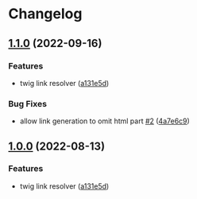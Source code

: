 # Changelog

## [1.1.0](https://github.com/Chaxwell/vscode-extension-twigLinkResolver/compare/v1.0.0...v1.1.0) (2022-09-16)


### Features

* twig link resolver ([a131e5d](https://github.com/Chaxwell/vscode-extension-twigLinkResolver/commit/a131e5d32e7b7c9ea6923b995c0932de7580b906))


### Bug Fixes

* allow link generation to omit html part [#2](https://github.com/Chaxwell/vscode-extension-twigLinkResolver/issues/2) ([4a7e6c9](https://github.com/Chaxwell/vscode-extension-twigLinkResolver/commit/4a7e6c91c0e53a71c941201737e02ef566e39456))

## [1.0.0](https://github.com/Chaxwell/vscode-extension-twigLinkResolver/compare/782590b...1.0.0) (2022-08-13)


### Features

* twig link resolver ([a131e5d](https://github.com/Chaxwell/vscode-extension-twigLinkResolver/commit/a131e5d32e7b7c9ea6923b995c0932de7580b906))
